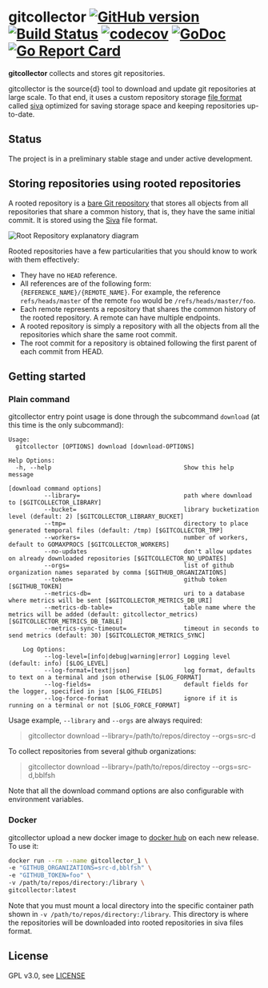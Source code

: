# gitcollector [![GitHub version](https://badge.fury.io/gh/src-d%2Fgitcollector.svg)](https://github.com/src-d/gitcollector/releases) [![Build Status](https://travis-ci.org/src-d/gitcollector.svg?branch=master)](https://travis-ci.org/src-d/gitcollector) [![codecov](https://codecov.io/gh/src-d/gitcollector/branch/master/graph/badge.svg)](https://codecov.io/gh/src-d/gitcollector) [![GoDoc](https://godoc.org/gopkg.in/src-d/gitcollector.v0?status.svg)](https://godoc.org/gopkg.in/src-d/gitcollector.v0) [![Go Report Card](https://goreportcard.com/badge/github.com/src-d/gitcollector)](https://goreportcard.com/report/github.com/src-d/gitcollector)

**gitcollector** collects and stores git repositories.

gitcollector is the source{d} tool to download and update git repositories at
large scale. To that end, it uses a custom repository storage
[file format](https://blog.sourced.tech/post/siva/) called [siva](https://github.com/src-d/go-siva) optimized for saving
storage space and keeping repositories up-to-date.

## Status

The project is in a preliminary stable stage and under active development.

## Storing repositories using rooted repositories

A rooted repository is a [bare Git repository](http://www.saintsjd.com/2011/01/what-is-a-bare-git-repository/) that stores all objects from all repositories that share a common history, that is, they have the same initial commit. It is stored using the [Siva](https://github.com/src-d/go-siva) file format.

![Root Repository explanatory diagram](https://user-images.githubusercontent.com/5582506/30617179-2aba194a-9d95-11e7-8fd5-0a87c2a595f9.png)

Rooted repositories have a few particularities that you should know to work with them effectively:

- They have no `HEAD` reference.
- All references are of the following form: `{REFERENCE_NAME}/{REMOTE_NAME}`. For example, the reference `refs/heads/master` of the remote `foo` would be `/refs/heads/master/foo`.
- Each remote represents a repository that shares the common history of the rooted repository. A remote can have multiple endpoints.
- A rooted repository is simply a repository with all the objects from all the repositories which share the same root commit.
- The root commit for a repository is obtained following the first parent of each commit from HEAD.

## Getting started

### Plain command

gitcollector entry point usage is done through the subcommand `download` (at this time is the only subcommand):

```
Usage:
  gitcollector [OPTIONS] download [download-OPTIONS]

Help Options:
  -h, --help                                     Show this help message

[download command options]
          --library=                             path where download to [$GITCOLLECTOR_LIBRARY]
          --bucket=                              library bucketization level (default: 2) [$GITCOLLECTOR_LIBRARY_BUCKET]
          --tmp=                                 directory to place generated temporal files (default: /tmp) [$GITCOLLECTOR_TMP]
          --workers=                             number of workers, default to GOMAXPROCS [$GITCOLLECTOR_WORKERS]
          --no-updates                           don't allow updates on already downloaded repositories [$GITCOLLECTOR_NO_UPDATES]
          --orgs=                                list of github organization names separated by comma [$GITHUB_ORGANIZATIONS]
          --token=                               github token [$GITHUB_TOKEN]
          --metrics-db=                          uri to a database where metrics will be sent [$GITCOLLECTOR_METRICS_DB_URI]
          --metrics-db-table=                    table name where the metrics will be added (default: gitcollector_metrics) [$GITCOLLECTOR_METRICS_DB_TABLE]
          --metrics-sync-timeout=                timeout in seconds to send metrics (default: 30) [$GITCOLLECTOR_METRICS_SYNC]

    Log Options:
          --log-level=[info|debug|warning|error] Logging level (default: info) [$LOG_LEVEL]
          --log-format=[text|json]               log format, defaults to text on a terminal and json otherwise [$LOG_FORMAT]
          --log-fields=                          default fields for the logger, specified in json [$LOG_FIELDS]
          --log-force-format                     ignore if it is running on a terminal or not [$LOG_FORCE_FORMAT]
```

Usage example, `--library` and `--orgs` are always required:

> gitcollector download --library=/path/to/repos/directoy --orgs=src-d

To collect repositories from several github organizations:

> gitcollector download --library=/path/to/repos/directoy --orgs=src-d,bblfsh

Note that all the download command options are also configurable with environment variables.

### Docker

gitcollector upload a new docker image to [docker hub](https://hub.docker.com/r/srcd/gitcollector/tags) on each new release. To use it:

``` sh
docker run --rm --name gitcollector_1 \
-e "GITHUB_ORGANIZATIONS=src-d,bblfsh" \
-e "GITHUB_TOKEN=foo" \
-v /path/to/repos/directory:/library \
gitcollector:latest
```

Note that you must mount a local directory into the specific container path shown in `-v /path/to/repos/directory:/library`. This directory is where the repositories will be downloaded into rooted repositories in siva files format.

## License

GPL v3.0, see [LICENSE](LICENSE)
